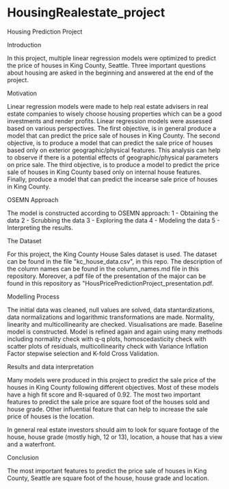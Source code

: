 ﻿# HousingRealestate_project
 
Housing Prediction Project

Introduction

In this project,  multiple linear regression models were optimized to predict the price of houses in King County, Seattle. Three important questions about housing are asked in the beginning and answered at the end of the project.


Motivation

Linear regression models were made to help real estate advisers in real estate companies to  wisely choose housing properties which can be a good investments and render profits.
Linear regression models were assessed based on various perspectives. The first objective, is in general produce a model that can predict the price sale of houses in King County. The second objective, is to produce a model that  can predict the sale price of houses based only on exterior geographic/physical features. This analysis can help to observe if there is a potential effects of geographic/physical parameters on price sale. The third objective, is to produce a model to predict the price sale of houses in King County based only on internal house features. Finally, produce a model that can predict the incearse sale price of houses in King County.


OSEMN Approach

The model is constructed according to OSEMN approach: 
1 - Obtaining the data 2 - Scrubbing the data 3 - Exploring the data 4 - Modeling the data 5 - Interpreting the results.


The Dataset

For this project, the King County House Sales dataset is used. The dataset can be found in the file "kc_house_data.csv", in this repo. The description of the column names can be found in the column_names.md file in this repository. Moreover, a  pdf file  of the presentation of the major can be found in this repository as "HousPricePredictionProject_presentation.pdf.

Modelling Process

The initial data was cleaned,  null values are solved, data stantardizations, data normalizations and logarithmic transformations are made.
Normality, linearity and multicollinearity are checked. Visualisations are made. Baseline model is constructed. Model is refined again and again using many methods including normality check with q-q plots, homoscedasticity check with scatter plots of residuals, multicollinearity check with Variance Inflation Factor stepwise selection and K-fold Cross Validation.

Results and data interpretation

Many models were produced in this project to predict the sale price of the houses in King County following different objectives. Most of these models have a high fit score and R-squared of 0.92. The most two important features to predict the sale price are square foot of the houses sold and house grade. Other influential feature that can help to increase the sale price of houses is the location.

In general  real estate investors should aim to look for square footage of the house, house grade (mostly high, 12 or 13), location, a house that has a view and a waterfront.

Conclusion

The most important features to predict the price sale of houses in King County, Seattle are square foot of the house, house grade and location.
